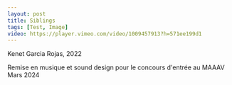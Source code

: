 ```yaml
---
layout: post
title: Siblings
tags: [Test, Image]
video: https://player.vimeo.com/video/1009457913?h=571ee199d1
---
```


Kenet Garcia Rojas, 2022

Remise en musique et sound design pour le concours d'entrée au MAAAV  
Mars 2024
